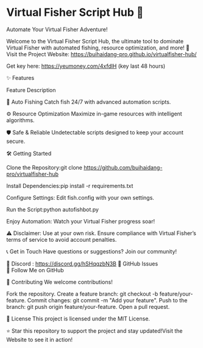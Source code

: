 # Virtual Fisher Script Hub 🎣

Automate Your Virtual Fisher Adventure!

Welcome to the Virtual Fisher Script Hub, the ultimate tool to dominate Virtual Fisher with automated fishing, resource optimization, and more! 🚀
Visit the Project Website: https://buihaidang-pro.github.io/virtualfisher-hub/

Get key here: https://yeumoney.com/4xfdlH (key last 48 hours)

✨ Features


Feature
Description



🎣 Auto Fishing
Catch fish 24/7 with advanced automation scripts.


⚙️ Resource Optimization
Maximize in-game resources with intelligent algorithms.


🛡️ Safe & Reliable
Undetectable scripts designed to keep your account secure.


🛠️ Getting Started

Clone the Repository:git clone https://github.com/buihaidang-pro/virtualfisher-hub


Install Dependencies:pip install -r requirements.txt


Configure Settings:
Edit fish.config with your own settings.


Run the Script:python autofishbot.py


Enjoy Automation:
Watch your Virtual Fisher progress soar!




⚠️ Disclaimer: Use at your own risk. Ensure compliance with Virtual Fisher’s terms of service to avoid account penalties.

📞 Get in Touch
Have questions or suggestions? Join our community!  

📢 Discord : https://discord.gg/hSHqqzbN3B 
🐛 GitHub Issues  
👤 Follow Me on GitHub

🤝 Contributing
We welcome contributions!  

Fork the repository.
Create a feature branch: git checkout -b feature/your-feature.
Commit changes: git commit -m "Add your feature".
Push to the branch: git push origin feature/your-feature.
Open a pull request.

📜 License
This project is licensed under the MIT License.

⭐ Star this repository to support the project and stay updated!Visit the Website to see it in action!
